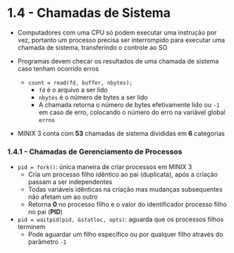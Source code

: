 # 1.4 - Chamadas de Sistema

* Computadores com uma CPU só podem executar uma instrução por vez, portanto um processo precisa ser interrompido para executar uma chamada de sistema, transferindo o controle ao SO

* Programas devem checar os resultados de uma chamada de sistema caso tenham ocorrido erros
  * `count = read(fd, buffer, nbytes);`
    * `fd` é o arquivo a ser lido
    * `nbytes` é o número de bytes a ser lido
    * A chamada retorna o número de bytes efetivamente lido ou `-1` em caso de erro, colocando o número do erro na variável global `errno`
* MINIX 3 conta com **53** chamadas de sistema divididas em **6** categorias

### 1.4.1 - Chamadas de Gerenciamento de Processos

* `pid = fork()`: única maneira de criar processos em MINIX 3
  * Cria um processo filho idêntico ao pai (duplicata), após a criação passam a ser independentes
  * Todas variáveis idênticas na criação mas mudanças subsequentes não afetam um ao outro
  * Retorna **0** no processo filho e o valor do identificador processo filho no pai (**PID**)
* `pid = waitpid(pid, &statloc, opts)`: aguarda que os processos filhos terminem
  * Pode aguardar um filho específico ou por qualquer filho através do parâmetro `-1`